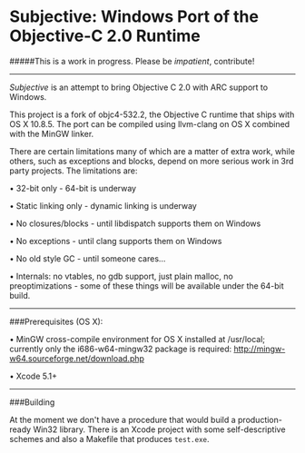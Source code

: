 Subjective: Windows Port of the Objective-C 2.0 Runtime
============================================================================



#####This is a work in progress. Please be *impatient*, contribute!

----------------------------------------------------------------------------


*Subjective* is an attempt to bring Objective C 2.0 with ARC support to Windows.

This project is a fork of objc4-532.2, the Objective C runtime that ships with OS X 10.8.5. The port can be compiled using llvm-clang on OS X combined with the MinGW linker.

There are certain limitations many of which are a matter of extra work, while others, such as exceptions and blocks, depend on more serious work in 3rd party projects. The limitations are:

• 32-bit only - 64-bit is underway

• Static linking only - dynamic linking is underway

• No closures/blocks - until libdispatch supports them on Windows

• No exceptions - until clang supports them on Windows

• No old style GC - until someone cares...

• Internals: no vtables, no gdb support, just plain malloc, no preoptimizations - some of these things will be available under the 64-bit build.


----------------------------------------------------------------------------

###Prerequisites (OS X):

• MinGW cross-compile environment for OS X installed at /usr/local; currently only the i686-w64-mingw32 package is required: http://mingw-w64.sourceforge.net/download.php

• Xcode 5.1+


----------------------------------------------------------------------------

###Building

At the moment we don't have a procedure that would build a production-ready Win32 library. There is an Xcode project with some self-descriptive schemes and also a Makefile that produces `test.exe`.

